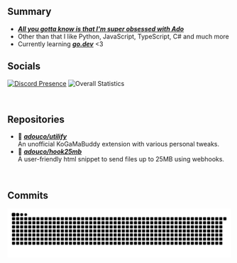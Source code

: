 ## Summary

- [***All you gotta know is that I'm super obsessed with Ado***](https://open.spotify.com/playlist/13cplfRx8zy6qhgHlo1pGd?si=A4UwIvKUS96_0yeI6oROuw) <br>
- Other than that I like Python, JavaScript, TypeScript, C# and much more
- Currently learning [***go.dev***](https://go.dev/) <3

## Socials

[![Discord Presence](https://lanyard-profile-readme.vercel.app/api/970332627221504081?theme=dark&bg=2b1e26&animated=false&borderRadius=30px)](https://discord.com/users/970332627221504081) 
![Overall Statistics](https://lastly.nisarga.me/api/overall?username=Vendinge&period=overall)

<br>

## Repositories

- 📗 [***adouco/utilify***](https://github.com/adouco/Utilify) <br/>
  An unofficial KoGaMaBuddy extension with various personal tweaks.
- 📘 [***adouco/hook25mb***](https://github.com/adouco/Hook25MB) <br/>
  A user-friendly html snippet to send files up to 25MB using webhooks.
<br/>

## Commits

![github contribution grid snake animation](https://raw.githubusercontent.com/adouco/adouco/refs/heads/main/src/github-user-contribution.svg)
